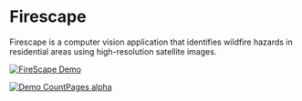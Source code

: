 # Firescape
Firescape is a computer vision application that identifies wildfire hazards in residential areas using high-resolution satellite images. 

[![FireScape Demo](https://gifs.com/gif/firescape-P7v3v1)](https://www.youtube.com/watch?v=JrvrE_qidKE)

[![Demo CountPages alpha](https://share.gifyoutube.com/KzB6Gb.gif)](https://www.youtube.com/watch?v=JrvrE_qidKE)
